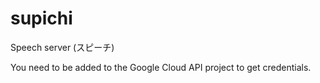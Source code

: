 # supichi
Speech server (スピーチ)

You need to be added to the Google Cloud API project to get credentials. 
